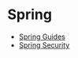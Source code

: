 # Spring

+ [Spring Guides](spring-guides/README.md)
+ [Spring Security](spring-security/README.md)











